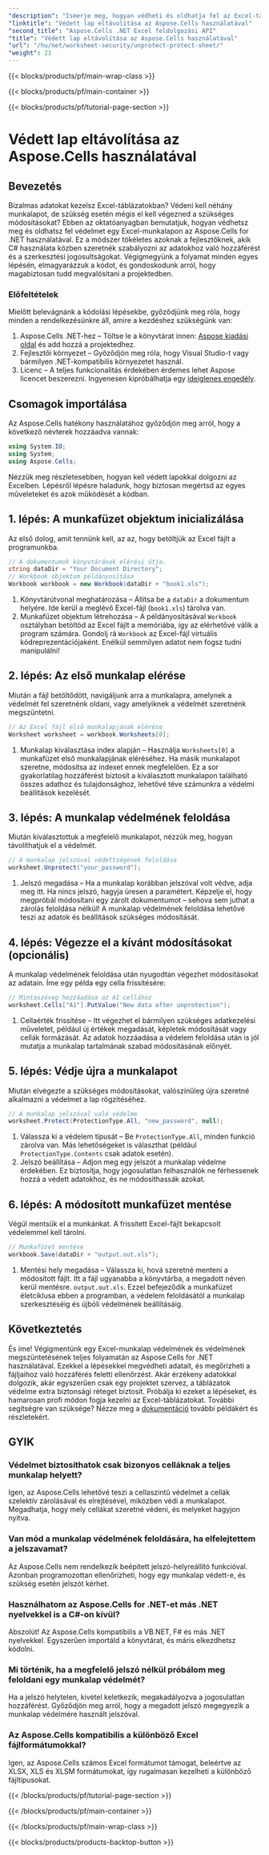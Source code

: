 ```yaml
---
"description": "Ismerje meg, hogyan védheti és oldhatja fel az Excel-táblázatok védelmét .NET-ben az Aspose.Cells használatával. Kövesse ezt a lépésenkénti útmutatót a munkalapjai védelméhez."
"linktitle": "Védett lap eltávolítása az Aspose.Cells használatával"
"second_title": "Aspose.Cells .NET Excel feldolgozási API"
"title": "Védett lap eltávolítása az Aspose.Cells használatával"
"url": "/hu/net/worksheet-security/unprotect-protect-sheet/"
"weight": 21
---
```


{{< blocks/products/pf/main-wrap-class >}}

{{< blocks/products/pf/main-container >}}

{{< blocks/products/pf/tutorial-page-section >}}

# Védett lap eltávolítása az Aspose.Cells használatával

## Bevezetés
Bizalmas adatokat kezelsz Excel-táblázatokban? Védeni kell néhány munkalapot, de szükség esetén mégis el kell végezned a szükséges módosításokat? Ebben az oktatóanyagban bemutatjuk, hogyan védhetsz meg és oldhatsz fel védelmet egy Excel-munkalapon az Aspose.Cells for .NET használatával. Ez a módszer tökéletes azoknak a fejlesztőknek, akik C# használata közben szeretnék szabályozni az adatokhoz való hozzáférést és a szerkesztési jogosultságokat. Végigmegyünk a folyamat minden egyes lépésén, elmagyarázzuk a kódot, és gondoskodunk arról, hogy magabiztosan tudd megvalósítani a projektedben.
### Előfeltételek
Mielőtt belevágnánk a kódolási lépésekbe, győződjünk meg róla, hogy minden a rendelkezésünkre áll, amire a kezdéshez szükségünk van:
1. Aspose.Cells .NET-hez – Töltse le a könyvtárat innen: [Aspose kiadási oldal](https://releases.aspose.com/cells/net/) és add hozzá a projektedhez.
2. Fejlesztői környezet – Győződjön meg róla, hogy Visual Studio-t vagy bármilyen .NET-kompatibilis környezetet használ.
3. Licenc – A teljes funkcionalitás érdekében érdemes lehet Aspose licencet beszerezni. Ingyenesen kipróbálhatja egy [ideiglenes engedély](https://purchase.aspose.com/temporary-license/).
## Csomagok importálása
Az Aspose.Cells hatékony használatához győződjön meg arról, hogy a következő névterek hozzáadva vannak:
```csharp
using System.IO;
using System;
using Aspose.Cells;
```
Nézzük meg részletesebben, hogyan kell védett lapokkal dolgozni az Excelben. Lépésről lépésre haladunk, hogy biztosan megértsd az egyes műveleteket és azok működését a kódban.
## 1. lépés: A munkafüzet objektum inicializálása
Az első dolog, amit tennünk kell, az az, hogy betöltjük az Excel fájlt a programunkba.
```csharp
// A dokumentumok könyvtárának elérési útja.
string dataDir = "Your Document Directory";
// Workbook objektum példányosítása
Workbook workbook = new Workbook(dataDir + "book1.xls");
```
1. Könyvtárútvonal meghatározása – Állítsa be a `dataDir` a dokumentum helyére. Ide kerül a meglévő Excel-fájl (`book1.xls`) tárolva van.
2. Munkafüzet objektum létrehozása – A példányosításával `Workbook` osztályban betöltöd az Excel fájlt a memóriába, így az elérhetővé válik a program számára.
Gondolj rá `Workbook` az Excel-fájl virtuális kódreprezentációjaként. Enélkül semmilyen adatot nem fogsz tudni manipulálni!
## 2. lépés: Az első munkalap elérése
Miután a fájl betöltődött, navigáljunk arra a munkalapra, amelynek a védelmét fel szeretnénk oldani, vagy amelyiknek a védelmét szeretnénk megszüntetni.
```csharp
// Az Excel fájl első munkalapjának elérése
Worksheet worksheet = workbook.Worksheets[0];
```
1. Munkalap kiválasztása index alapján – Használja `Worksheets[0]` a munkafüzet első munkalapjának eléréséhez. Ha másik munkalapot szeretne, módosítsa az indexet ennek megfelelően.
Ez a sor gyakorlatilag hozzáférést biztosít a kiválasztott munkalapon található összes adathoz és tulajdonsághoz, lehetővé téve számunkra a védelmi beállítások kezelését.
## 3. lépés: A munkalap védelmének feloldása
Miután kiválasztottuk a megfelelő munkalapot, nézzük meg, hogyan távolíthatjuk el a védelmét.
```csharp
// A munkalap jelszóval védettségének feloldása
worksheet.Unprotect("your_password");
```
1. Jelszó megadása – Ha a munkalap korábban jelszóval volt védve, adja meg itt. Ha nincs jelszó, hagyja üresen a paramétert.
Képzelje el, hogy megpróbál módosítani egy zárolt dokumentumot – sehova sem juthat a zárolás feloldása nélkül! A munkalap védelmének feloldása lehetővé teszi az adatok és beállítások szükséges módosítását.
## 4. lépés: Végezze el a kívánt módosításokat (opcionális)
A munkalap védelmének feloldása után nyugodtan végezhet módosításokat az adatain. Íme egy példa egy cella frissítésére:
```csharp
// Mintaszöveg hozzáadása az A1 cellához
worksheet.Cells["A1"].PutValue("New data after unprotection");
```
1. Cellaérték frissítése – Itt végezhet el bármilyen szükséges adatkezelési műveletet, például új értékek megadását, képletek módosítását vagy cellák formázását.
Az adatok hozzáadása a védelem feloldása után is jól mutatja a munkalap tartalmának szabad módosításának előnyét.
## 5. lépés: Védje újra a munkalapot
Miután elvégezte a szükséges módosításokat, valószínűleg újra szeretné alkalmazni a védelmet a lap rögzítéséhez.
```csharp
// A munkalap jelszóval való védelme
worksheet.Protect(ProtectionType.All, "new_password", null);
```
1. Válassza ki a védelem típusát – Be `ProtectionType.All`, minden funkció zárolva van. Más lehetőségeket is választhat (például `ProtectionType.Contents` csak adatok esetén).
2. Jelszó beállítása – Adjon meg egy jelszót a munkalap védelme érdekében. Ez biztosítja, hogy jogosulatlan felhasználók ne férhessenek hozzá a védett adatokhoz, és ne módosíthassák azokat.
## 6. lépés: A módosított munkafüzet mentése
Végül mentsük el a munkánkat. A frissített Excel-fájlt bekapcsolt védelemmel kell tárolni.
```csharp
// Munkafüzet mentése
workbook.Save(dataDir + "output.out.xls");
```
1. Mentési hely megadása – Válassza ki, hová szeretné menteni a módosított fájlt. Itt a fájl ugyanabba a könyvtárba, a megadott néven kerül mentésre. `output.out.xls`.
Ezzel befejeződik a munkafüzet életciklusa ebben a programban, a védelem feloldásától a munkalap szerkesztéséig és újbóli védelmének beállításáig.

## Következtetés
És íme! Végigmentünk egy Excel-munkalap védelmének és védelmének megszüntetésének teljes folyamatán az Aspose.Cells for .NET használatával. Ezekkel a lépésekkel megvédheti adatait, és megőrizheti a fájljaihoz való hozzáférés feletti ellenőrzést. 
Akár érzékeny adatokkal dolgozik, akár egyszerűen csak egy projektet szervez, a táblázatok védelme extra biztonsági réteget biztosít. Próbálja ki ezeket a lépéseket, és hamarosan profi módon fogja kezelni az Excel-táblázatokat. További segítségre van szüksége? Nézze meg a [dokumentáció](https://reference.aspose.com/cells/net/) további példákért és részletekért.
## GYIK
### Védelmet biztosíthatok csak bizonyos celláknak a teljes munkalap helyett?  
Igen, az Aspose.Cells lehetővé teszi a cellaszintű védelmet a cellák szelektív zárolásával és elrejtésével, miközben védi a munkalapot. Megadhatja, hogy mely cellákat szeretné védeni, és melyeket hagyjon nyitva.
### Van mód a munkalap védelmének feloldására, ha elfelejtettem a jelszavamat?  
Az Aspose.Cells nem rendelkezik beépített jelszó-helyreállító funkcióval. Azonban programozottan ellenőrizheti, hogy egy munkalap védett-e, és szükség esetén jelszót kérhet.
### Használhatom az Aspose.Cells for .NET-et más .NET nyelvekkel is a C#-on kívül?  
Abszolút! Az Aspose.Cells kompatibilis a VB.NET, F# és más .NET nyelvekkel. Egyszerűen importáld a könyvtárat, és máris elkezdhetsz kódolni.
### Mi történik, ha a megfelelő jelszó nélkül próbálom meg feloldani egy munkalap védelmét?  
Ha a jelszó helytelen, kivétel keletkezik, megakadályozva a jogosulatlan hozzáférést. Győződjön meg arról, hogy a megadott jelszó megegyezik a munkalap védelmére használt jelszóval.
### Az Aspose.Cells kompatibilis a különböző Excel fájlformátumokkal?  
Igen, az Aspose.Cells számos Excel formátumot támogat, beleértve az XLSX, XLS és XLSM formátumokat, így rugalmasan kezelheti a különböző fájltípusokat.


{{< /blocks/products/pf/tutorial-page-section >}}

{{< /blocks/products/pf/main-container >}}

{{< /blocks/products/pf/main-wrap-class >}}

{{< blocks/products/products-backtop-button >}}